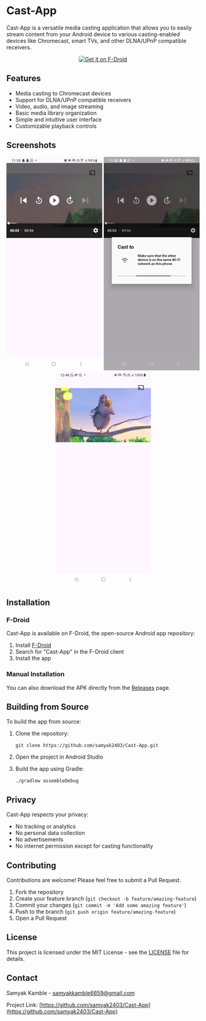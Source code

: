 ﻿# Cast-App

Cast-App is a versatile media casting application that allows you to easily stream content from your Android device to various casting-enabled devices like Chromecast, smart TVs, and other DLNA/UPnP compatible receivers.

<p align="center">
  <a href="https://f-droid.org/packages/com.samyak.castapp">
    <img src="https://fdroid.gitlab.io/artwork/badge/get-it-on.png" alt="Get it on F-Droid" height="80">
  </a>
</p>

## Features

- Media casting to Chromecast devices
- Support for DLNA/UPnP compatible receivers
- Video, audio, and image streaming
- Basic media library organization
- Simple and intuitive user interface
- Customizable playback controls

## Screenshots

<p align="center">
  <img src="Screenshot/1.png" width="250px" alt="Screenshot 1">
  <img src="Screenshot/2.png" width="250px" alt="Screenshot 2">
  <img src="images/1.png" width="250px" alt="Screenshot 3">
</p>

## Installation

### F-Droid

Cast-App is available on F-Droid, the open-source Android app repository:

1. Install [F-Droid](https://f-droid.org/)
2. Search for "Cast-App" in the F-Droid client
3. Install the app

### Manual Installation

You can also download the APK directly from the [Releases](https://github.com/samyak2403/Cast-App/releases) page.

## Building from Source

To build the app from source:

1. Clone the repository:
   ```
   git clone https://github.com/samyak2403/Cast-App.git
   ```

2. Open the project in Android Studio

3. Build the app using Gradle:
   ```
   ./gradlew assembleDebug
   ```

## Privacy

Cast-App respects your privacy:
- No tracking or analytics
- No personal data collection
- No advertisements
- No internet permission except for casting functionality

## Contributing

Contributions are welcome! Please feel free to submit a Pull Request.

1. Fork the repository
2. Create your feature branch (`git checkout -b feature/amazing-feature`)
3. Commit your changes (`git commit -m 'Add some amazing feature'`)
4. Push to the branch (`git push origin feature/amazing-feature`)
5. Open a Pull Request

## License

This project is licensed under the MIT License - see the [LICENSE](LICENSE) file for details.

## Contact

Samyak Kamble - samyakkamble6659@gmail.com

Project Link: [https://github.com/samyak2403/Cast-App](https://github.com/samyak2403/Cast-App)
